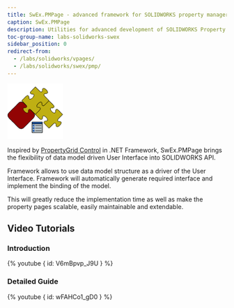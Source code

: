 ```yaml
---
title: SwEx.PMPage - advanced framework for SOLIDWORKS property manager pages
caption: SwEx.PMPage
description: Utilities for advanced development of SOLIDWORKS Property Manager Pages which enables data driven development with data binding
toc-group-name: labs-solidworks-swex
sidebar_position: 0
redirect-from:
  - /labs/solidworks/vpages/
  - /labs/solidworks/swex/pmp/
---
```

![SwEx.PMPage framework for SOLIDWORKS](logo.png)

Inspired by [PropertyGrid Control](https://msdn.microsoft.com/en-us/library/aa302326.aspx) in .NET Framework, SwEx.PMPage brings the flexibility of data model driven User Interface into SOLIDWORKS API.

Framework allows to use data model structure as a driver of the User Interface. Framework will automatically generate required interface and implement the binding of the model.

This will greatly reduce the implementation time as well as make the property pages scalable, easily maintainable and extendable.

## Video Tutorials

### Introduction

{% youtube { id: V6mBpvp_J9U } %}

### Detailed Guide

{% youtube { id: wFAHCo1_gD0 } %}